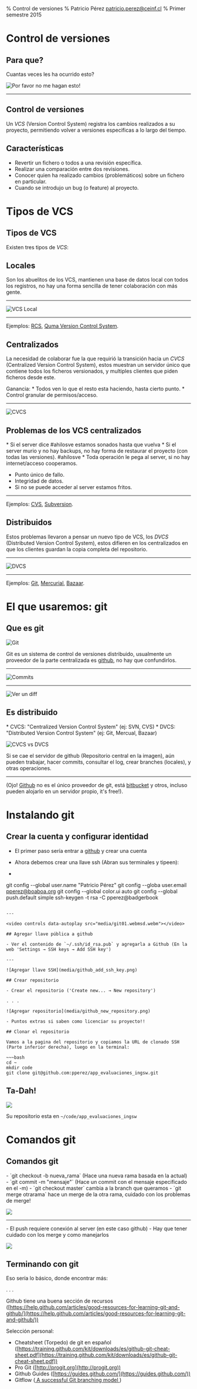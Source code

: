 % Control de versiones
% Patricio Pérez <patricio.perez@ceinf.cl>
% Primer semestre 2015

# Control de versiones

## Para que?

Cuantas veces les ha ocurrido esto?

![Por favor no me hagan esto!](media/versiones_artesa.png)

----

## Control de versiones

Un *VCS* (Version Control System) registra los cambios realizados a su proyecto, permitiendo volver a versiones especificas a lo largo del tiempo.

## Características

* Revertir un fichero o todos a una revisión específica.
* Realizar una comparación entre dos revisiones.
* Conocer quien ha realizado cambios (problemáticos) sobre un fichero en particular.
* Cuando se introdujo un bug (o feature) al proyecto.

# Tipos de VCS

## Tipos de VCS

Existen tres tipos de *VCS*:

## Locales

Son los abuelitos de los VCS, mantienen una base de datos local con todos los registros, no hay una forma sencilla de tener colaboración con más gente.

----

![VCS Local](media/local.png)

---

Ejemplos: [RCS](https://www.gnu.org/s/rcs/), [Quma Version Control System](http://en.wikipedia.org/wiki/QVCS).

## Centralizados

La necesidad de colaborar fue la que requirió la transición hacia un *CVCS* (Centralized Version Control System), estos muestran un servidor único que contiene todos los ficheros versionados, y multiples clientes que piden ficheros desde este.

<div class="notes">
Ganancia:
* Todos ven lo que el resto esta haciendo, hasta cierto punto.
* Control granular de permisos/acceso.
</div>

---

![CVCS](media/centralized.png)

## Problemas de los VCS centralizados

<div class="notes">
* Si el server dice #ahilosve estamos sonados hasta que vuelva
* Si el server murio y no hay backups, no hay forma de restaurar el proyecto (con todas las versiones). #ahilosve
* Toda operación le pega al server, si no hay internet/acceso cooperamos.
</div>

* Punto único de fallo.
* Integridad de datos.
* Si no se puede acceder al server estamos fritos.

---

Ejemplos: [CVS](http://www.nongnu.org/cvs/), [Subversion](https://subversion.apache.org/).

## Distribuidos

Estos problemas llevaron a pensar un nuevo tipo de VCS, los *DVCS* (Distributed Version Control System), estos difieren en los centralizados en que los clientes guardan la copia completa del repositorio.

---

![DVCS](media/distributed.png)

---

Ejemplos: [Git](http://git-scm.com), [Mercurial](http://mercurial.selenic.com/), [Bazaar](http://bazaar.canonical.com/en/).

# El que usaremos: git

## Que es git

![Git](media/git_scm.png)

Git es un sistema de control de versiones distribuido, usualmente un proveedor de la parte centralizada es [github](http://github.com), no hay que confundirlos.

----

![Commits](media/commit_tree.png)

----

![Ver un diff](media/git_diff.png)

## Es distribuido

<div class="notes">
* CVCS: "Centralized Version Control System" (ej: SVN, CVS)
* DVCS: "Distributed Version Control System" (ej: Git, Mercual, Bazaar)
</div>

![CVCS vs DVCS](media/cvcs_vs_dvcs.png)

Si se cae el servidor de github (Repositorio central en la imagen), aún pueden trabajar, hacer commits, consultar el log, crear branches (locales), y otras operaciones.

----

(Ojo! [Github](http://github.com) no es el único proveedor de git, está [bitbucket](http://bitbucket.org) y otros, incluso pueden alojarlo en un servidor propio, it's free!).

# Instalando git

## Crear la cuenta y configurar identidad

* El primer paso sería entrar a [github](http://github.com) y crear una cuenta
* Ahora debemos crear una llave ssh (Abran sus terminales y tipeen):

* ~~~bash
git config --global user.name "Patricio Pérez"
git config --globa user.email pperez@boaboa.org
git config --global color.ui auto
git config --global push.default simple
ssh-keygen -t rsa -C pperez@badgerbook
~~~

---

<video controls data-autoplay src="media/git01.webmsd.webm"></video>

## Agregar llave pública a github

- Ver el contenido de `~/.ssh/id_rsa.pub` y agregarla a Github (En la web 'Settings → SSH keys → Add SSH key')

---

![Agregar llave SSH](media/github_add_ssh_key.png)

## Crear repositorio

- Crear el repositorio ('Create new... → New repository')

. . .

![Agregar repositorio](media/github_new_repository.png)

- Puntos extras si saben como licenciar su proyecto!!

## Clonar el repositorio

Vamos a la pagina del repositorio y copiamos la URL de clonado SSH (Parte inferior derecha), luego en la terminal:

~~~bash
cd ~
mkdir code
git clone git@github.com:pperez/app_evaluaciones_ingsw.git
~~~

## Ta-Dah!

![](media/repo_clonado.png)

Su repositorio esta en `~/code/app_evaluaciones_ingsw`

# Comandos git

## Comandos git

<div class="notes">
- `git checkout -b nueva_rama` (Hace una nueva rama basada en la actual)
- `git commit -m "mensaje"` (Hace un commit con el mensaje especificado en el -m)
- `git checkout master` cambia a la branch que queramos
- `git merge otrarama` hace un merge de la otra rama, cuidado con los problemas de merge!
</div>

![](media/comandos_git.png)

---

<div class="notes">
- El push requiere conexión al server (en este caso github)
- Hay que tener cuidado con los merge y como manejarlos
</div>

![](media/comandos_git_2.png)

## Terminando con git

Eso sería lo básico, donde encontrar más:

. . .

Github tiene una buena sección de recursos ([https://help.github.com/articles/good-resources-for-learning-git-and-github/](https://help.github.com/articles/good-resources-for-learning-git-and-github/))

Selección personal:

- Cheatsheet (Torpedo) de git en español ([https://training.github.com/kit/downloads/es/github-git-cheat-sheet.pdf](https://training.github.com/kit/downloads/es/github-git-cheat-sheet.pdf))
- Pro Git ([http://progit.org](http://progit.org))
- Github Guides ([https://guides.github.com/](https://guides.github.com/))
- Gitflow ([
A successful Git branching model
](http://nvie.com/posts/a-successful-git-branching-model/))
